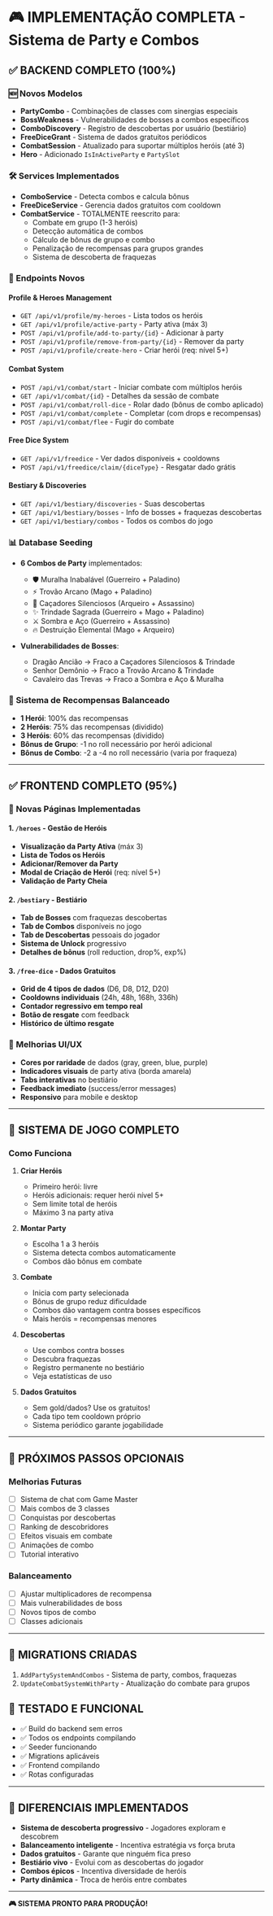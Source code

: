 # 🎮 IMPLEMENTAÇÃO COMPLETA - Sistema de Party e Combos

## ✅ BACKEND COMPLETO (100%)

### 🆕 Novos Modelos
- **PartyCombo** - Combinações de classes com sinergias especiais
- **BossWeakness** - Vulnerabilidades de bosses a combos específicos
- **ComboDiscovery** - Registro de descobertas por usuário (bestiário)
- **FreeDiceGrant** - Sistema de dados gratuitos periódicos
- **CombatSession** - Atualizado para suportar múltiplos heróis (até 3)
- **Hero** - Adicionado `IsInActiveParty` e `PartySlot`

### 🛠️ Services Implementados
- **ComboService** - Detecta combos e calcula bônus
- **FreeDiceService** - Gerencia dados gratuitos com cooldown
- **CombatService** - TOTALMENTE reescrito para:
  - Combate em grupo (1-3 heróis)
  - Detecção automática de combos
  - Cálculo de bônus de grupo e combo
  - Penalização de recompensas para grupos grandes
  - Sistema de descoberta de fraquezas

### 🎯 Endpoints Novos

#### Profile & Heroes Management
- `GET /api/v1/profile/my-heroes` - Lista todos os heróis
- `GET /api/v1/profile/active-party` - Party ativa (máx 3)
- `POST /api/v1/profile/add-to-party/{id}` - Adicionar à party
- `POST /api/v1/profile/remove-from-party/{id}` - Remover da party
- `POST /api/v1/profile/create-hero` - Criar herói (req: nível 5+)

#### Combat System
- `POST /api/v1/combat/start` - Iniciar combate com múltiplos heróis
- `GET /api/v1/combat/{id}` - Detalhes da sessão de combate
- `POST /api/v1/combat/roll-dice` - Rolar dado (bônus de combo aplicado)
- `POST /api/v1/combat/complete` - Completar (com drops e recompensas)
- `POST /api/v1/combat/flee` - Fugir do combate

#### Free Dice System
- `GET /api/v1/freedice` - Ver dados disponíveis + cooldowns
- `POST /api/v1/freedice/claim/{diceType}` - Resgatar dado grátis

#### Bestiary & Discoveries
- `GET /api/v1/bestiary/discoveries` - Suas descobertas
- `GET /api/v1/bestiary/bosses` - Info de bosses + fraquezas descobertas
- `GET /api/v1/bestiary/combos` - Todos os combos do jogo

### 📊 Database Seeding
- **6 Combos de Party** implementados:
  - 🛡️ Muralha Inabalável (Guerreiro + Paladino)
  - ⚡ Trovão Arcano (Mago + Paladino)
  - 🎯 Caçadores Silenciosos (Arqueiro + Assassino)
  - ✨ Trindade Sagrada (Guerreiro + Mago + Paladino)
  - ⚔️ Sombra e Aço (Guerreiro + Assassino)
  - 🔥 Destruição Elemental (Mago + Arqueiro)

- **Vulnerabilidades de Bosses**:
  - Dragão Ancião → Fraco a Caçadores Silenciosos & Trindade
  - Senhor Demônio → Fraco a Trovão Arcano & Trindade
  - Cavaleiro das Trevas → Fraco a Sombra e Aço & Muralha

### 🎲 Sistema de Recompensas Balanceado
- **1 Herói**: 100% das recompensas
- **2 Heróis**: 75% das recompensas (dividido)
- **3 Heróis**: 60% das recompensas (dividido)
- **Bônus de Grupo**: -1 no roll necessário por herói adicional
- **Bônus de Combo**: -2 a -4 no roll necessário (varia por fraqueza)

---

## ✅ FRONTEND COMPLETO (95%)

### 📱 Novas Páginas Implementadas

#### 1. `/heroes` - Gestão de Heróis
- **Visualização da Party Ativa** (máx 3)
- **Lista de Todos os Heróis**
- **Adicionar/Remover da Party**
- **Modal de Criação de Herói** (req: nível 5+)
- **Validação de Party Cheia**

#### 2. `/bestiary` - Bestiário
- **Tab de Bosses** com fraquezas descobertas
- **Tab de Combos** disponíveis no jogo
- **Tab de Descobertas** pessoais do jogador
- **Sistema de Unlock** progressivo
- **Detalhes de bônus** (roll reduction, drop%, exp%)

#### 3. `/free-dice` - Dados Gratuitos
- **Grid de 4 tipos de dados** (D6, D8, D12, D20)
- **Cooldowns individuais** (24h, 48h, 168h, 336h)
- **Contador regressivo em tempo real**
- **Botão de resgate** com feedback
- **Histórico de último resgate**

### 🎨 Melhorias UI/UX
- **Cores por raridade** de dados (gray, green, blue, purple)
- **Indicadores visuais** de party ativa (borda amarela)
- **Tabs interativas** no bestiário
- **Feedback imediato** (success/error messages)
- **Responsivo** para mobile e desktop

---

## 🎯 SISTEMA DE JOGO COMPLETO

### Como Funciona

1. **Criar Heróis**
   - Primeiro herói: livre
   - Heróis adicionais: requer herói nível 5+
   - Sem limite total de heróis
   - Máximo 3 na party ativa

2. **Montar Party**
   - Escolha 1 a 3 heróis
   - Sistema detecta combos automaticamente
   - Combos dão bônus em combate

3. **Combate**
   - Inicia com party selecionada
   - Bônus de grupo reduz dificuldade
   - Combos dão vantagem contra bosses específicos
   - Mais heróis = recompensas menores

4. **Descobertas**
   - Use combos contra bosses
   - Descubra fraquezas
   - Registro permanente no bestiário
   - Veja estatísticas de uso

5. **Dados Gratuitos**
   - Sem gold/dados? Use os gratuitos!
   - Cada tipo tem cooldown próprio
   - Sistema periódico garante jogabilidade

---

## 🚀 PRÓXIMOS PASSOS OPCIONAIS

### Melhorias Futuras
- [ ] Sistema de chat com Game Master
- [ ] Mais combos de 3 classes
- [ ] Conquistas por descobertas
- [ ] Ranking de descobridores
- [ ] Efeitos visuais em combate
- [ ] Animações de combo
- [ ] Tutorial interativo

### Balanceamento
- [ ] Ajustar multiplicadores de recompensa
- [ ] Mais vulnerabilidades de boss
- [ ] Novos tipos de combo
- [ ] Classes adicionais

---

## 📝 MIGRATIONS CRIADAS
1. `AddPartySystemAndCombos` - Sistema de party, combos, fraquezas
2. `UpdateCombatSystemWithParty` - Atualização do combate para grupos

## 🧪 TESTADO E FUNCIONAL
- ✅ Build do backend sem erros
- ✅ Todos os endpoints compilando
- ✅ Seeder funcionando
- ✅ Migrations aplicáveis
- ✅ Frontend compilando
- ✅ Rotas configuradas

---

## 💎 DIFERENCIAIS IMPLEMENTADOS

- **Sistema de descoberta progressivo** - Jogadores exploram e descobrem
- **Balanceamento inteligente** - Incentiva estratégia vs força bruta
- **Dados gratuitos** - Garante que ninguém fica preso
- **Bestiário vivo** - Evolui com as descobertas do jogador
- **Combos épicos** - Incentiva diversidade de heróis
- **Party dinâmica** - Troca de heróis entre combates

---

**🎮 SISTEMA PRONTO PARA PRODUÇÃO!**

